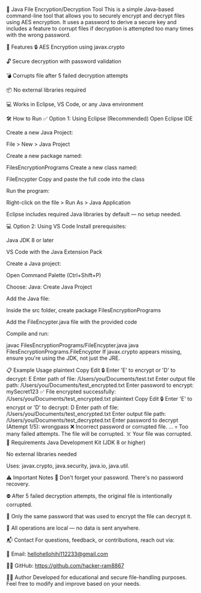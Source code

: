 🔐 Java File Encryption/Decryption Tool
This is a simple Java-based command-line tool that allows you to securely encrypt and decrypt files using AES encryption. It uses a password to derive a secure key and includes a feature to corrupt files if decryption is attempted too many times with the wrong password.

📁 Features
🔒 AES Encryption using javax.crypto

🔓 Secure decryption with password validation

💣 Corrupts file after 5 failed decryption attempts

📦 No external libraries required

💻 Works in Eclipse, VS Code, or any Java environment

🛠 How to Run
✅ Option 1: Using Eclipse (Recommended)
Open Eclipse IDE

Create a new Java Project:

File > New > Java Project

Create a new package named:

FilesEncryptionPrograms
Create a new class named:

FileEncypter
Copy and paste the full code into the class

Run the program:

Right-click on the file > Run As > Java Application

Eclipse includes required Java libraries by default — no setup needed.

💻 Option 2: Using VS Code
Install prerequisites:

Java JDK 8 or later

VS Code with the Java Extension Pack

Create a Java project:

Open Command Palette (Ctrl+Shift+P)

Choose: Java: Create Java Project

Add the Java file:

Inside the src folder, create package FilesEncryptionPrograms

Add the FileEncypter.java file with the provided code

Compile and run:

javac FilesEncryptionPrograms/FileEncypter.java
java FilesEncryptionPrograms.FileEncypter
If javax.crypto appears missing, ensure you're using the JDK, not just the JRE.

📋 Example Usage
plaintext
Copy
Edit
🔒 Enter 'E' to encrypt or 'D' to decrypt: E
Enter path of file: /Users/you/Documents/test.txt
Enter output file path: /Users/you/Documents/test_encrypted.txt
Enter password to encrypt: mySecret123
✅ File encrypted successfully: /Users/you/Documents/test_encrypted.txt
plaintext
Copy
Edit
🔒 Enter 'E' to encrypt or 'D' to decrypt: D
Enter path of file: /Users/you/Documents/test_encrypted.txt
Enter output file path: /Users/you/Documents/test_decrypted.txt
Enter password to decrypt (Attempt 1/5): wrongpass
❌ Incorrect password or corrupted file.
...
💀 Too many failed attempts. The file will be corrupted.
☠️ Your file was corrupted.
🔧 Requirements
Java Development Kit (JDK 8 or higher)

No external libraries needed

Uses: javax.crypto, java.security, java.io, java.util.

⚠️ Important Notes
💾 Don't forget your password. There's no password recovery.

⛔ After 5 failed decryption attempts, the original file is intentionally corrupted.

🔑 Only the same password that was used to encrypt the file can decrypt it.

🔐 All operations are local — no data is sent anywhere.

📬 Contact
For questions, feedback, or contributions, reach out via:

📧 Email: hellohellohihi112233@gmail.com

🧑‍💻 GitHub: https://github.com/hacker-ram8867

🧑‍💻 Author
Developed for educational and secure file-handling purposes.
Feel free to modify and improve based on your needs.
